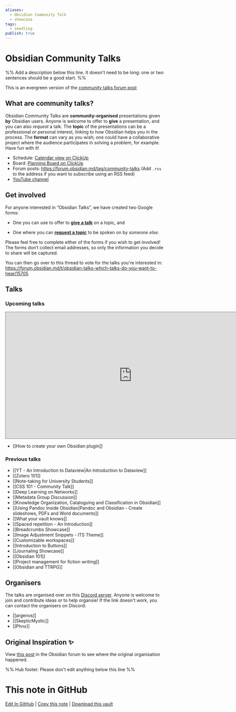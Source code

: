 ```yaml
---
aliases:
  - Obsidian Community Talk
  - showcase
tags:
  - seedling
publish: true
---
```


# Obsidian Community Talks

%% Add a description below this line. It doesn't need to be long: one or two sentences should be a good start. %%

This is an evergreen version of the [community talks forum post](https://forum.obsidian.md/t/meta-community-talks/16686)

## What are community talks?

Obsidian Community Talks are **community-organised** presentations given **by** Obsidian users. Anyone is welcome to offer to **give** a presentation, and you can also _request_ a talk. The **topic** of the presentations can be a professional _or_ personal interest, linking to how Obsidian helps you in the process. The **format** can vary as you wish; one could have a collaborative project where the audience participates in solving a problem, for example. Have fun with it!

- Schedule: [Calendar view on ClickUp](https://share.clickup.com/c/h/4gdf2-36/5b21a6f8588e5c6)
- Board: [Planning Board on ClickUp](https://share.clickup.com/b/h/5-27696067-2/f8bcbb32aa512ee)
- Forum posts: <https://forum.obsidian.md/tag/community-talks> (Add `.rss` to the address if you want to subscribe using an RSS feed)
- [YouTube channel](https://www.youtube.com/channel/UCxNSTq2kmupdR6LD400FpvA)

## Get involved

For anyone interested in “Obsidian Talks”, we have created two Google forms:

- One you can use to offer to [**give a talk**](https://forms.gle/LvcLKisHt9qzFiKM7) on a topic, and

- One where you can [**request a topic**](https://forms.gle/8EL5SFyhw4ExKHPeA) to be spoken on by _someone else_.

Please feel free to complete either of the forms if you wish to get involved! The forms don’t collect email addresses, so only the information you decide to share will be captured.

You can then go over to this thread to vote for the talks you're interested in: https://forum.obsidian.md/t/obsidian-talks-which-talks-do-you-want-to-hear/15705

## Talks

### Upcoming talks

<iframe src="https://calendar.google.com/calendar/embed?height=400&wkst=2&bgcolor=%23ffffff&ctz=Europe%2FBerlin&showCalendars=0&mode=AGENDA&title=Obsidian%20Community%20Talks&hl=en_GB&src=cHU0bmwwc2tqZnVnOTE0NzR0Y3VvYjh0dDBkMTFjbG9AaW1wb3J0LmNhbGVuZGFyLmdvb2dsZS5jb20&color=%233F51B5" style="border:solid 1px #777" width="800" height="400" frameborder="0" scrolling="no"></iframe>

- [[How to create your own Obsidian plugin]]

### Previous talks

- [[YT - An Introduction to Dataview|An Introduction to Dataview]]
- [[Zotero 101]]
- [[Note-taking for University Students]]
- [[CSS 101 - Community Talk]]
- [[Deep Learning on Networks]]
- [[Metadata Group Discussion]]
- [[Knowledge Organization, Cataloguing and Classification in Obsidian]]
- [[Using Pandoc inside Obsidian|Pandoc and Obsidian - Create slideshows, PDFs and Word documents]]
- [[What your vault knows]]
- [[Spaced repetition - An Introduction]]
- [[Breadcrumbs Showcase]]
- [[Image Adjustment Snippets - ITS Theme]]
- [[Customizable workspaces]]
- [[Introduction to Buttons]]
- [[Journaling Showcase]]
- [[Obsidian 101]]
- [[Project management for fiction writing]]
- [[Obsidian and TTRPG]]

## Organisers

The talks are organised over on this [Discord server](https://discord.gg/HvGbz2tr). Anyone is welcome to join and contribute ideas or to help organsie! If the link doesn't work, you can contact the organisers on Discord:

- [[argenos]]
- [[SkepticMystic]]
- [[Phnx]]

## Original Inspiration ✨

View [this post](https://forum.obsidian.md/t/online-user-group-talks-discussions/15268) in the Obsidian forum to see where the original organisation happened.

%% Hub footer: Please don't edit anything below this line %%

# This note in GitHub

<span class="git-footer">[Edit In GitHub](https://github.dev/obsidian-community/obsidian-hub/blob/main/01%20-%20Community/Events/Obsidian%20Community%20Talks.md "git-hub-edit-note") | [Copy this note](https://raw.githubusercontent.com/obsidian-community/obsidian-hub/main/01%20-%20Community/Events/Obsidian%20Community%20Talks.md "git-hub-copy-note") | [Download this vault](https://github.com/obsidian-community/obsidian-hub/archive/refs/heads/main.zip "git-hub-download-vault") </span>